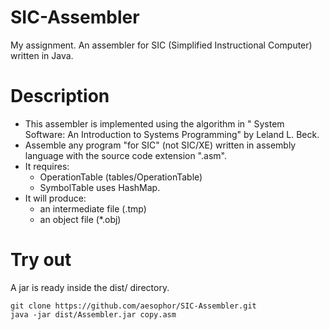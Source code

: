 # SIC-Assembler
My assignment. An assembler for SIC (Simplified Instructional Computer) written in Java.

# Description
 - This assembler is implemented using the algorithm in " System Software: An Introduction to Systems Programming" by Leland L. Beck.
 - Assemble any program "for SIC" (not SIC/XE) written in assembly language with the source code extension ".asm".
 - It requires:
    - OperationTable (tables/OperationTable)
    - SymbolTable uses HashMap.
 - It will produce:
    - an intermediate file (.tmp)
    - an object file (*.obj)

# Try out
A jar is ready inside the dist/ directory.
```
git clone https://github.com/aesophor/SIC-Assembler.git
java -jar dist/Assembler.jar copy.asm
```

